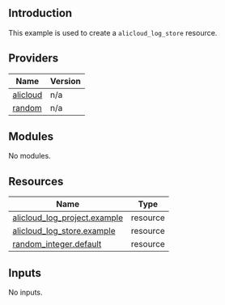 ## Introduction

This example is used to create a `alicloud_log_store` resource.

<!-- BEGIN_TF_DOCS -->
## Providers

| Name | Version |
|------|---------|
| <a name="provider_alicloud"></a> [alicloud](#provider\_alicloud) | n/a |
| <a name="provider_random"></a> [random](#provider\_random) | n/a |

## Modules

No modules.

## Resources

| Name | Type |
|------|------|
| [alicloud_log_project.example](https://registry.terraform.io/providers/aliyun/alicloud/latest/docs/resources/log_project) | resource |
| [alicloud_log_store.example](https://registry.terraform.io/providers/aliyun/alicloud/latest/docs/resources/log_store) | resource |
| [random_integer.default](https://registry.terraform.io/providers/hashicorp/random/latest/docs/resources/integer) | resource |

## Inputs

No inputs.
<!-- END_TF_DOCS -->    